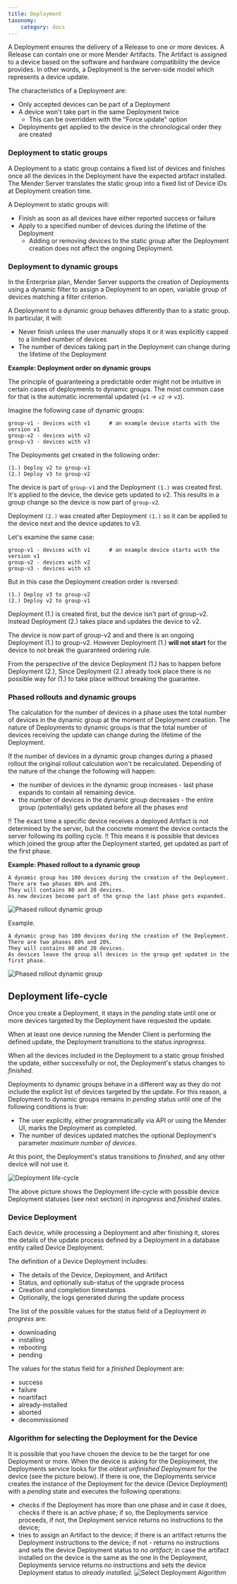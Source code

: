 ```yaml
---
title: Deployment
taxonomy:
    category: docs
---
```


A Deployment ensures the delivery of a Release to one or more devices. A Release can contain one or more Mender Artifacts.
The Artifact is assigned to a device based on the software and hardware compatibility the device provides.
In other words, a Deployment is the server-side model which represents a device update.



The characteristics of a Deployment are:
* Only accepted devices can be part of a Deployment
* A device won't take part in the same Deployment twice
    * This can be overridden with the "Force update" option
* Deployments get applied to the device in the chronological order they are created


### Deployment to static groups

A Deployment to a static group contains a fixed list of devices and finishes once all the devices in the Deployment have the expected artifact installed.
The Mender Server translates the static group into a fixed list of Device IDs at Deployment creation time.


A Deployment to static groups will:
* Finish as soon as all devices have either reported success or failure
* Apply to a specified number of devices during the lifetime of the Deployment
    * Adding or removing devices to the static group after the Deployment creation does not affect the ongoing Deployment.


### Deployment to dynamic groups

In the Enterprise plan, Mender Server supports the creation of Deployments using a dynamic filter to assign a Deployment to an open, variable group of devices matching a filter criterion.

A Deployment to a dynamic group behaves differently than to a static group. In particular, it will:

* Never finish unless the user manually stops it or it was explicitly capped to a limited number of devices
* The number of devices taking part in the Deployment can change during the lifetime of the Deployment


**Example: Deployment order on dynamic groups**

The principle of guaranteeing a predictable order might not be intuitive in certain cases of deployments to dynamic groups.
The most common case for that is the automatic incremental updated (`v1` -> `v2` -> `v3`).

Imagine the following case of dynamic groups:

```
group-v1 - devices with v1      # an example device starts with the version v1
group-v2 - devices with v2
group-v3 - devices with v3
```

The Deployments get created in the following order:

```
(1.) Deploy v2 to group-v1
(2.) Deploy v3 to group-v2
```

The device is part of `group-v1` and the Deployment `(1.)` was created first.
It's applied to the device, the device gets updated to v2. This results in a group change so the device is now part of `group-v2`.

Deployment `(2.)` was created after Deployment `(1.)` so it can be applied to the device next and the device updates to v3.


Let's examine the same case:

```
group-v1 - devices with v1      # an example device starts with the version v1
group-v2 - devices with v2
group-v3 - devices with v3
```

But in this case the Deployment creation order is reversed:

    (1.) Deploy v3 to group-v2
    (2.) Deploy v2 to group-v1


Deployment (1.) is created first, but the device isn't part of group-v2.
Instead Deployment (2.) takes place and updates the device to v2.

The device is now part of group-v2 and and there is an ongoing Deployment (1.) to group-v2.
However Deployment (1.) **will not start** for the device to not break the guaranteed ordering rule.

From the perspective of the device Deployment (1.) has to happen before Deployment (2.),
Since Deployment (2.) already took place there is no possible way for (1.) to take place without breaking the guarantee.


### Phased rollouts and dynamic groups

The calculation for the number of devices in a phase uses the total number of devices in the dynamic group at the moment of Deployment creation.
The nature of Deployments to dynamic groups is that the total number of devices receiving the update can change during the lifetime of the Deployment.

If the number of devices in a dynamic group changes during a phased rollout the original rollout calculation won't be recalculated.
Depending of the nature of the change the following will happen:
* the number of devices in the dynamic group increases - last phase expands to contain all remaining device.
* the number of devices in the dynamic group decreases - the entire group (potentially) gets updated before all the phases end

!! The exact time a specific device receives a deployed Artifact is not determined by the server, but the concrete moment the device contacts the server following its polling cycle.
!! This means it is possible that devices which joined the group after the Deployment started, get updated as part of the first phase.

**Example: Phased rollout to a dynamic group**

```
A dynamic group has 100 devices during the creation of the Deployment.
There are two phases 80% and 20%.
They will contains 80 and 20 devices.
As new devices become part of the group the last phase gets expanded.
```


<!-- Image link: https://docs.google.com/drawings/d/15vIsUEBiFjhGJEWBzc5iGOE-7u4YVIoTlOSt9DcnOFI/edit -->
![Phased rollout dynamic group](phased-rollout-dyn-group-increase.png)


Example.
```
A dynamic group has 100 devices during the creation of the Deployment.
There are two phases 80% and 20%.
They will contains 80 and 20 devices.
As devices leave the group all devices in the group get updated in the first phase.
```

<!-- Image link: https://docs.google.com/drawings/d/1NRQ_eFAz-NQ2vT5p81wnGB2hU7E8kIXmmubFiVurvL4/edit -->
![Phased rollout dynamic group](phased-rollout-dyn-group-decrease.png)


## Deployment life-cycle

Once you create a Deployment, it stays in the *pending* state until one or more
devices targeted by the Deployment have requested the update.

When at least one device running the Mender Client is performing the defined update, the Deployment transitions to the status *inprogress*.

When all the devices included in the Deployment to a static group finished the update, either successfully or not, the Deployment's status changes to *finished*.

Deployments to dynamic groups behave in a different way as they do not include the explicit list of devices targeted by the update. For this reason, a Deployment to dynamic groups remains in *pending* status until one of the following conditions is true:

* The user explicitly, either programmatically via API or using the Mender UI, marks the Deployment as completed.
* The number of devices updated matches the optional Deployment's parameter *maximum number of devices*.

At this point, the Deployment's status transitions to *finished*, and any other device will not use it.

![Deployment life-cycle](deploymentLifecycle.png)

The above picture shows the Deployment life-cycle with possible device Deployment statuses (see next section)
in *inprogress* and *finished* states.


### Device Deployment

Each device, while processing a Deployment and after finishing it, stores the details of the update process defined by a Deployment in a database entity called Device Deployment.

The definition of a Device Deployment includes:

* The details of the Device, Deployment, and Artifact
* Status, and optionally sub-status of the upgrade process
* Creation and completion timestamps
* Optionally, the logs generated during the update process

The list of the possible values for the status field of a Deployment *in progress* are:

* downloading
* installing
* rebooting
* pending

The values for the status field for a *finished* Deployment are:

* success
* failure
* noartifact
* already-installed
* aborted
* decommissioned


### Algorithm for selecting the Deployment for the Device

It is possible that you have chosen the device to be the target for one Deployment or more.
When the device is asking for the Deployment, the Deployments service looks for
the *oldest unfinished Deployment* for the device (see the picture below).
If there is one, the Deployments service creates the instance of the Deployment for the device (Device Deployment) with a *pending* state and executes the following operations:
* checks if the Deployment has more than one phase and in case it does, checks if there is an active phase; if so, the Deployments service proceeds, if not, the Deployment service returns no instructions to the device;
* tries to assign an Artifact to the device; if there is an artifact returns the Deployment instructions to the device; if not - returns no instructions and sets the device Deployment status to *no artifact*; in case the artifact installed on the device is the same as the one in the Deployment, Deployments service returns no instructions and sets the device Deployment status to *already installed*.
![Select Deployment Algorithm](selectDeploymentForDeviceAlgorithm.png)
